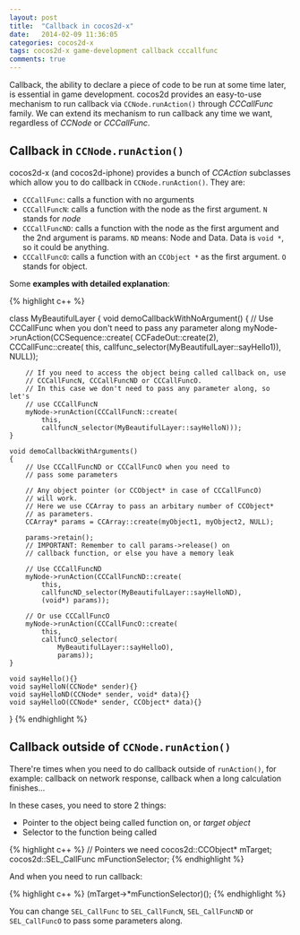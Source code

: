 ```yaml
---
layout: post
title:  "Callback in cocos2d-x"
date:   2014-02-09 11:36:05
categories: cocos2d-x
tags: cocos2d-x game-development callback cccallfunc
comments: true
---
```


Callback, the ability to declare a piece of code to be run at some time later, is essential in game development. cocos2d provides an easy-to-use mechanism to run callback via `CCNode.runAction()` through _CCCallFunc_ family. We can extend its mechanism to run callback any time we want, regardless of _CCNode_ or _CCCallFunc_.

Callback in `CCNode.runAction()`
---

cocos2d-x (and cocos2d-iphone) provides a bunch of _CCAction_ subclasses which allow you to do callback in `CCNode.runAction()`. They are:

- `CCCallFunc`: calls a function with no arguments
- `CCCallFuncN`: calls a function with the node as the first argument. `N` stands for _node_
- `CCCallFuncND`: calls a function with the node as the first argument and the 2nd argument is params.
  `ND` means: Node and Data. Data is `void *`, so it could be anything.
- `CCCallFuncO`: calls a function with an `CCObject *` as the first argument. `O` stands for object.

Some __examples with detailed explanation__:

{% highlight c++ %}

class MyBeautifulLayer
{
    void demoCallbackWithNoArgument()
    {
        // Use CCCallFunc when you don't need to pass any parameter along
        myNode->runAction(CCSequence::create(
            CCFadeOut::create(2),
            CCCallFunc::create(
                this,
                callfunc_selector(MyBeautifulLayer::sayHello1)),
        NULL));

        // If you need to access the object being called callback on, use
        // CCCallFuncN, CCCallFuncND or CCCallFuncO.
        // In this case we don't need to pass any parameter along, so let's
        // use CCCallFuncN
        myNode->runAction(CCCallFuncN::create(
            this, 
            callfuncN_selector(MyBeautifulLayer::sayHelloN)));
    }

    void demoCallbackWithArguments()
    {
        // Use CCCallFuncND or CCCallFuncO when you need to
        // pass some parameters

        // Any object pointer (or CCObject* in case of CCCallFuncO)
        // will work.
        // Here we use CCArray to pass an arbitary number of CCObject*
        // as parameters.
        CCArray* params = CCArray::create(myObject1, myObject2, NULL);

        params->retain();
        // IMPORTANT: Remember to call params->release() on
        // callback function, or else you have a memory leak

        // Use CCCallFuncND
        myNode->runAction(CCCallFuncND::create(
            this, 
            callfuncND_selector(MyBeautifulLayer::sayHelloND),
            (void*) params));

        // Or use CCCallFuncO
        myNode->runAction(CCCallFuncO::create(
            this, 
            callfuncO_selector(
                MyBeautifulLayer::sayHelloO),
                params));
    }

    void sayHello(){}
    void sayHelloN(CCNode* sender){}
    void sayHelloND(CCNode* sender, void* data){}
    void sayHelloO(CCNode* sender, CCObject* data){}
}
{% endhighlight %}

Callback outside of `CCNode.runAction()`
---

There're times when you need to do callback outside of `runAction()`, for example: callback on network response, callback when a long calculation finishes...

In these cases, you need to store 2 things:

- Pointer to the object being called function on, or _target object_
- Selector to the function being called

{% highlight c++ %}
// Pointers we need
cocos2d::CCObject* mTarget;
cocos2d::SEL_CallFunc mFunctionSelector;
{% endhighlight %}

And when you need to run callback:

{% highlight c++ %}
(mTarget->*mFunctionSelector)();
{% endhighlight %}

You can change `SEL_CallFunc` to `SEL_CallFuncN`, `SEL_CallFuncND` or `SEL_CallFuncO` to pass some parameters along.
